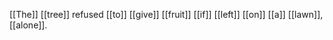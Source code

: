 [[The]] [[tree]] refused [[to]] [[give]] [[fruit]] [[if]] [[left]] [[on]] [[a]] [[lawn]], [[alone]].